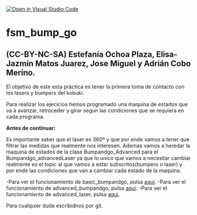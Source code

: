 [![Open in Visual Studio Code](https://classroom.github.com/assets/open-in-vscode-f059dc9a6f8d3a56e377f745f24479a46679e63a5d9fe6f495e02850cd0d8118.svg)](https://classroom.github.com/online_ide?assignment_repo_id=6870051&assignment_repo_type=AssignmentRepo)
# fsm_bump_go
## (CC-BY-NC-SA) Estefanía Ochoa Plaza, Elisa-Jazmín Matos Juarez, Jose Miguel y Adrián Cobo Merino.

El objetivo de este esta práctica es tener la primera toma de contacto con los lasers y bumpers del kobuki.

Para realizar los ejecicios hemos programado una maquina de estados que va a avanzar, retroceder y girar segun las condiciones que se requiera en cada programa.

**Antes de continuar:**

Es importante saber que el laser es 360º y que por ende vamos a tener que filtrar las medidas que realmente nos interesen. Ademas vamos a heredar la maquina de estados de la clase Bumpandgo_Advanced para el Bumpandgo_advancedLaser ya que lo unico que vamos  a necesitar cambiar realmente es el topic al que vamos a estar subscritos(bumpero o laser) y por ende las condiciones que van a cambiar cada estado de la maquina.

-Para ver el funcionamiento de basic_bumpandgo, pulsa [aqui](https://drive.google.com/file/d/1GnxpmbcihN2C3uI69yehvSQSALo0_TUO/view?usp=sharing).
-Para ver el funcionamiento de advanced_bumpandgo, pulsa [aqui](https://drive.google.com/file/d/1Ezp-X9_mWszJ-PYYbqp3Tguup_katKey/view?usp=sharing).
-Para ver el funcionamiento de advanced_laser, pulsa [aqui](https://drive.google.com/file/d/1THWqhBqXEmvrdnSB0w2TBFtgH_1oeeKy/view?usp=sharing).

Para cualquier duda escribidnos por git.
